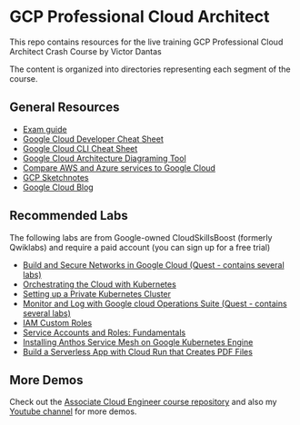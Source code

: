 # GCP Professional Cloud Architect 
This repo contains resources for the live training GCP Professional Cloud Architect Crash Course by Victor Dantas

The content is organized into directories representing each segment of the course.

## General Resources
- [Exam guide](https://cloud.google.com/certification/guides/professional-cloud-architect)
- [Google Cloud Developer Cheat Sheet](https://googlecloudcheatsheet.withgoogle.com/)
- [Google Cloud CLI Cheat Sheet](https://cloud.google.com/static/sdk/docs/images/gcloud-cheat-sheet.pdf)
- [Google Cloud Architecture Diagraming Tool](https://cloud.google.com/static/sdk/docs/images/gcloud-cheat-sheet.pdf)
- [Compare AWS and Azure services to Google Cloud](https://cloud.google.com/free/docs/aws-azure-gcp-service-comparison)
- [GCP Sketchnotes](https://thecloudgirl.dev/sketchnote.html)
- [Google Cloud Blog](https://cloud.google.com/blog/)

## Recommended Labs
The following labs are from Google-owned CloudSkillsBoost (formerly Qwiklabs) and require a paid account (you can sign up for a free trial)

- [Build and Secure Networks in Google Cloud (Quest - contains several labs)](https://www.cloudskillsboost.google/quests/128)
- [Orchestrating the Cloud with Kubernetes](https://www.cloudskillsboost.google/focuses/557?parent=catalog)
- [Setting up a Private Kubernetes Cluster](https://www.cloudskillsboost.google/focuses/867?parent=catalog)
- [Monitor and Log with Google cloud Operations Suite (Quest - contains several labs)](https://www.cloudskillsboost.google/quests/143)
- [IAM Custom Roles](https://www.cloudskillsboost.google/focuses/1035?parent=catalog)
- [Service Accounts and Roles: Fundamentals](https://www.cloudskillsboost.google/focuses/1038?parent=catalog)
- [Installing Anthos Service Mesh on Google Kubernetes Engine](https://www.cloudskillsboost.google/focuses/8459?parent=catalog)
- [Build a Serverless App with Cloud Run that Creates PDF Files](https://www.cloudskillsboost.google/focuses/8390?parent=catalog)

## More Demos
Check out the [Associate Cloud Engineer course repository](https://github.com/vmehmeri/gcp-associate-cloud-engineer) and also my [Youtube channel](https://www.youtube.com/playlist?list=PLrMXJESZS1t37YOXKPXnBigxfGf2kHsoh) for more demos.